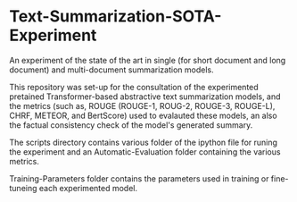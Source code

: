 # Text-Summarization-SOTA-Experiment
An experiment of the state of the art in single (for short document and long document) and multi-document summarization models.

  This repository was set-up for the consultation of the experimented pretained Transformer-based abstractive text summarization models, and the metrics (such as, ROUGE (ROUGE-1, ROUG-2, ROUGE-3, ROUGE-L), CHRF, METEOR, and BertScore) used to evalauted these models, an also the factual consistency check of the model's generated summary.

The scripts directory contains various folder of the ipython file for runing the experiment and an Automatic-Evaluation folder containing the various metrics. 

Training-Parameters folder contains the parameters used in training or fine-tuneing each experimented model.
